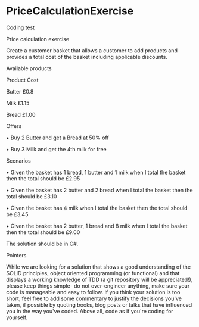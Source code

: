 # PriceCalculationExercise
Coding test

Price calculation exercise

Create a customer basket that allows a customer to add products and provides a total cost of the
basket including applicable discounts.

Available products

Product Cost

Butter £0.8

Milk £1.15

Bread £1.00

Offers

• Buy 2 Butter and get a Bread at 50% off

• Buy 3 Milk and get the 4th milk for free


Scenarios

• Given the basket has 1 bread, 1 butter and 1 milk when I total the basket then the total
should be £2.95

• Given the basket has 2 butter and 2 bread when I total the basket then the total should be
£3.10

• Given the basket has 4 milk when I total the basket then the total should be £3.45

• Given the basket has 2 butter, 1 bread and 8 milk when I total the basket then the total
should be £9.00

The solution should be in C#.

Pointers

While we are looking for a solution that shows a good understanding of the SOLID principles, object
oriented programming (or functional) and that displays a working knowledge of TDD (a git repository
will be appreciated!), please keep things simple- do not over-engineer anything, make sure your
code is manageable and easy to follow.
If you think your solution is too short, feel free to add some commentary to justify the decisions
you've taken, if possible by quoting books, blog posts or talks that have influenced you in the way
you've coded.
Above all, code as if you're coding for yourself.
